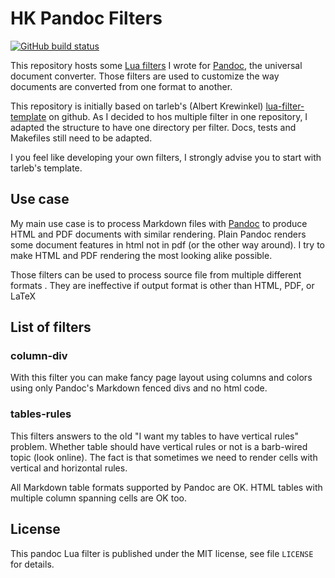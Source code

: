 HK Pandoc Filters
==================================================================

[![GitHub build status][CI badge]][CI workflow]

This repository hosts some [Lua filters][] I wrote for [Pandoc][], the universal document converter. Those filters are used to customize the way documents are converted from one format to another.

This repository is initially based on tarleb's (Albert Krewinkel) [lua-filter-template][] on github. As I decided to hos multiple filter in one repository, I adapted the structure to have one directory per filter. Docs, tests and Makefiles still need to be adapted.

I you feel like developing your own filters, I strongly advise you to start with tarleb's template.

[Pandoc]: https://pandoc.org
[Lua filters]: https://pandoc.org/lua-filters.html
[lua-filter-template]: https://github.com/tarleb/lua-filter-template
[from template]: https://docs.github.com/en/repositories/creating-and-managing-repositories/creating-a-repository-from-a-template
[CI badge]: https://img.shields.io/github/workflow/status/chrisaga/hk-pandoc-filters/CI?logo=github
[CI workflow]: https://github.com/chrisaga/hk-pandoc-filters/actions/workflows/ci.yaml

Use case
------------------------------------------------------------------

My main use case is to process Markdown files with [Pandoc][] to produce HTML and PDF documents with similar rendering. Plain Pandoc renders some document features in html not in pdf (or the other way around). I try to make HTML and PDF rendering the most looking alike possible.

Those filters can be used to process source file from multiple different formats . They are ineffective if output format is other than HTML, PDF, or LaTeX


List of filters
------------------------------------------------------------------

### column-div

With this filter you can make fancy page layout using columns and colors using only Pandoc's Markdown fenced divs and no html code.


### tables-rules

This filters answers to the old "I want my tables to have vertical rules" problem. Whether table should have vertical rules or not is a barb-wired topic (look online). The fact is that sometimes we need to render cells with vertical and horizontal rules.

All Markdown table formats supported by Pandoc are OK. HTML tables with multiple  column spanning cells are OK too.


License
------------------------------------------------------------------

This pandoc Lua filter is published under the MIT license, see
file `LICENSE` for details.
